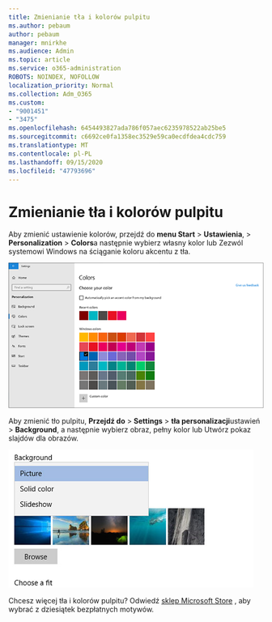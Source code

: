 ```yaml
---
title: Zmienianie tła i kolorów pulpitu
ms.author: pebaum
author: pebaum
manager: mnirkhe
ms.audience: Admin
ms.topic: article
ms.service: o365-administration
ROBOTS: NOINDEX, NOFOLLOW
localization_priority: Normal
ms.collection: Adm_O365
ms.custom:
- "9001451"
- "3475"
ms.openlocfilehash: 6454493827ada786f057aec6235978522ab25be5
ms.sourcegitcommit: c6692ce0fa1358ec3529e59ca0ecdfdea4cdc759
ms.translationtype: MT
ms.contentlocale: pl-PL
ms.lasthandoff: 09/15/2020
ms.locfileid: "47793696"
---
```

# <a name="change-your-desktop-background-and-colors"></a>Zmienianie tła i kolorów pulpitu

Aby zmienić ustawienie kolorów, przejdź do **menu Start**  >  **Ustawienia**,  >  **Personalization**  >  **Colors**a następnie wybierz własny kolor lub Zezwól systemowi Windows na ściąganie koloru akcentu z tła.

![Personalizowanie kolorów w systemie Windows.](media/windows-personalization-colors.png)

Aby zmienić tło pulpitu, **Przejdź do**  >  **Settings**  >  **tła personalizacji**ustawień  >  **Background**, a następnie wybierz obraz, pełny kolor lub Utwórz pokaz slajdów dla obrazów. 

![Zmienianie tła pulpitu systemu Windows.](media/windows-desktop-background.png)

Chcesz więcej tła i kolorów pulpitu? Odwiedź [sklep Microsoft Store](https://www.microsoft.com/store/collections/windowsthemes) , aby wybrać z dziesiątek bezpłatnych motywów.

